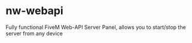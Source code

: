 # nw-webapi
 Fully functional FiveM Web-API Server Panel, allows you to start/stop the server from any device
